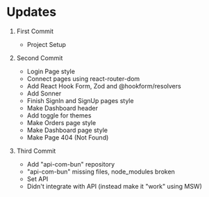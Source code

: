 # Updates

1. First Commit
    - Project Setup

2. Second Commit
    - Login Page style
    - Connect pages using react-router-dom
    - Add React Hook Form, Zod and @hookform/resolvers
    - Add Sonner
    - Finish SignIn and SignUp pages style
    - Make Dashboard header
    - Add toggle for themes 
    - Make Orders page style
    - Make Dashboard page style
    - Make Page 404 (Not Found)

3. Third Commit
    - Add "api-com-bun" repository
    - "api-com-bun" missing files, node_modules broken
    - Set API
    - Didn't integrate with API (instead make it "work" using MSW)